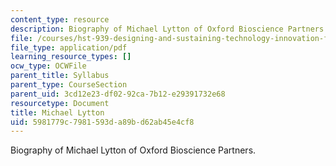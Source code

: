 ```yaml
---
content_type: resource
description: Biography of Michael Lytton of Oxford Bioscience Partners.
file: /courses/hst-939-designing-and-sustaining-technology-innovation-for-global-health-practice-spring-2008/5981779c7981593da89bd62ab45e4cf8_michael_bio.pdf
file_type: application/pdf
learning_resource_types: []
ocw_type: OCWFile
parent_title: Syllabus
parent_type: CourseSection
parent_uid: 3cd12e23-df02-92ca-7b12-e29391732e68
resourcetype: Document
title: Michael Lytton
uid: 5981779c-7981-593d-a89b-d62ab45e4cf8
---
```

Biography of Michael Lytton of Oxford Bioscience Partners.